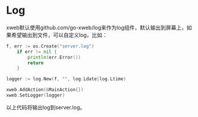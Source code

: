 # Log

xweb默认使用github.com/go-xweb/log来作为log组件，默认输出到屏幕上，如果希望输出到文件，可以自定义log，比如：
```Go
f, err := os.Create("server.log")
    if err != nil {
        println(err.Error())
        return
    }

logger := log.New(f, "", log.Ldate|log.Ltime)

xweb.AddAction(&MainAction{})
xweb.SetLogger(logger)
```

以上代码将输出log到server.log。